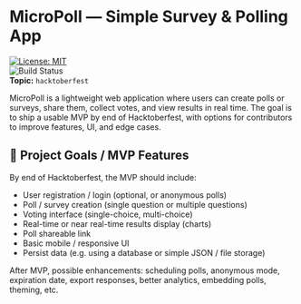 # MicroPoll — Simple Survey & Polling App

[![License: MIT](https://img.shields.io/badge/License-MIT-blue.svg)](#license)  
![Build Status](https://img.shields.io/github/actions/workflow/status/your-org/micropoll/ci.yml)  
**Topic:** `hacktoberfest`  

MicroPoll is a lightweight web application where users can create polls or surveys, share them, collect votes, and view results in real time. The goal is to ship a usable MVP by end of Hacktoberfest, with options for contributors to improve features, UI, and edge cases.

## 🎯 Project Goals / MVP Features

By end of Hacktoberfest, the MVP should include:

- User registration / login (optional, or anonymous polls)  
- Poll / survey creation (single question or multiple questions)  
- Voting interface (single-choice, multi-choice)  
- Real-time or near real-time results display (charts)  
- Poll shareable link  
- Basic mobile / responsive UI  
- Persist data (e.g. using a database or simple JSON / file storage)  

After MVP, possible enhancements: scheduling polls, anonymous mode, expiration date, export responses, better analytics, embedding polls, theming, etc.
